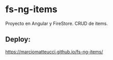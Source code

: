 # fs-ng-items
Proyecto en Angular y FireStore. CRUD de items.
## Deploy:
https://marciomatteucci.github.io/fs-ng-items/
